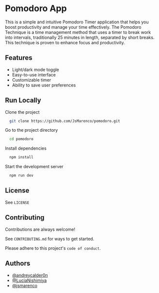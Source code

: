 # Pomodoro App

This is a simple and intuitive Pomodoro Timer application that helps you boost productivity and manage your time effectively. The Pomodoro Technique is a time management method that uses a timer to break work into intervals, traditionally 25 minutes in length, separated by short breaks. This technique is proven to enhance focus and productivity.

## Features

- Light/dark mode toggle
- Easy-to-use interface
- Customizable timer
- Ability to save user preferences

## Run Locally

Clone the project

```bash
  git clone https://github.com/JsMarenco/pomodoro.git
```

Go to the project directory

```bash
  cd pomodoro
```

Install dependencies

```bash
  npm install
```

Start the development server

```bash
  npm run dev
```

## License

See `LICENSE`

## Contributing

Contributions are always welcome!

See `CONTRIBUTING.md` for ways to get started.

Please adhere to this project's `code of conduct`.

## Authors

- [@andreycalder0n](https://www.github.com/andreycalder0n)
- [@LuciaNishimiya](https://www.github.com/LuciaNishimiya)
- [@jsmarenco](https://www.github.com/jsmareno)
